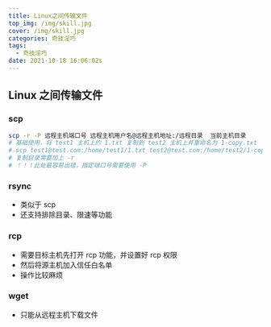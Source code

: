 ```yaml
---
title: Linux之间传输文件
top_img: /img/skill.jpg
cover: /img/skill.jpg
categories: 奇技淫巧
tags:
  - 奇技淫巧
date: 2021-10-18 16:06:02s
---
```


## Linux 之间传输文件

### scp

```bash
scp -r -P 远程主机端口号 远程主机用户名@远程主机地址:/远程目录  当前主机目录
# 基础使用，将 test1 主机上的 1.txt 复制到 test2 主机上并重命名为 1-copy.txt
# scp test1@test.com:/home/test1/1.txt test2@test.com:/home/test2/1-copy.txt
# 复制目录需要加上 -r
# ！！！此处最容易出错，指定端口号需要使用 -P
```

### rsync

- 类似于 scp
- 还支持排除目录、限速等功能

### rcp

- 需要目标主机先打开 rcp 功能，并设置好 rcp 权限
- 然后将源主机加入信任白名单
- 操作比较麻烦

### wget

- 只能从远程主机下载文件
